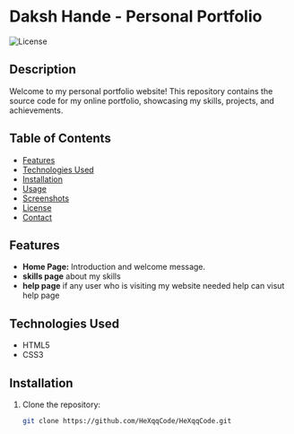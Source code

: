 # Daksh Hande - Personal Portfolio

![License](https://img.shields.io/badge/License-MIT-blue.svg)

## Description

Welcome to my personal portfolio website! This repository contains the source code for my online portfolio, showcasing my skills, projects, and achievements.

## Table of Contents

- [Features](#features)
- [Technologies Used](#technologies-used)
- [Installation](#installation)
- [Usage](#usage)
- [Screenshots](#screenshots)
- [License](#license)
- [Contact](#contact)

## Features

- **Home Page:** Introduction and welcome message.
- **skills page** about my skills
- **help page** if any user who is visiting my website needed help can visut help page 

## Technologies Used

- HTML5
- CSS3

## Installation

1. Clone the repository:
   ```bash
   git clone https://github.com/HeXqqCode/HeXqqCode.git
